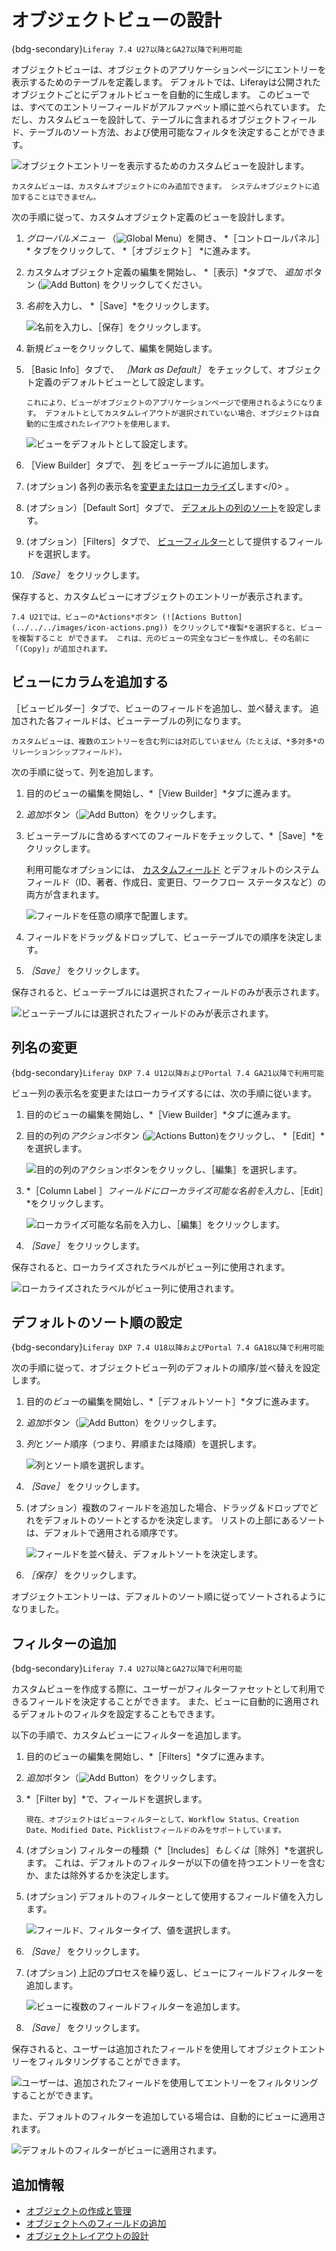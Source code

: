 # オブジェクトビューの設計

{bdg-secondary}`Liferay 7.4 U27以降とGA27以降で利用可能`

オブジェクトビューは、オブジェクトのアプリケーションページにエントリーを表示するためのテーブルを定義します。 デフォルトでは、Liferayは公開されたオブジェクトごとにデフォルトビューを自動的に生成します。 このビューでは、すべてのエントリーフィールドがアルファベット順に並べられています。 ただし、カスタムビューを設計して、テーブルに含まれるオブジェクトフィールド、テーブルのソート方法、および使用可能なフィルタを決定することができます。

![オブジェクトエントリーを表示するためのカスタムビューを設計します。](./designing-object-views/images/01.png)

```{note}
カスタムビューは、カスタムオブジェクトにのみ追加できます。 システムオブジェクトに追加することはできません。
```

次の手順に従って、カスタムオブジェクト定義のビューを設計します。

1. *グローバルメニュー* （![Global Menu](../../../images/icon-applications-menu.png)）を開き、 *［コントロールパネル］ * タブをクリックして、 *［オブジェクト］ *に進みます。

1. カスタムオブジェクト定義の編集を開始し、 *［表示］*タブで、 *追加* ボタン (![Add Button](../../../images/icon-add.png)) をクリックしてください。

1. *名前*を入力し、 *［Save］*をクリックします。

   ![名前を入力し、［保存］をクリックします。](./designing-object-views/images/02.png)

1. 新規*ビュー*をクリックして、編集を開始します。

1. ［Basic Info］タブで、 *［Mark as Default］* をチェックして、オブジェクト定義のデフォルトビューとして設定します。

   ```{note}
   これにより、ビューがオブジェクトのアプリケーションページで使用されるようになります。 デフォルトとしてカスタムレイアウトが選択されていない場合、オブジェクトは自動的に生成されたレイアウトを使用します。
   ```

   ![ビューをデフォルトとして設定します。](./designing-object-views/images/03.png)

1. ［View Builder］タブで、 [列](#adding-columns-to-a-view) をビューテーブルに追加します。

1. (オプション) 各列の表示名を[変更またはローカライズ](#renaming-columns)します</0> 。

1. (オプション）［Default Sort］タブで、 [デフォルトの列のソート](#setting-a-default-sorting)を設定します。

1. (オプション）［Filters］タブで、 [ビューフィルター](#adding-filters)として提供するフィールドを選択します。

1. *［Save］* をクリックします。

保存すると、カスタムビューにオブジェクトのエントリーが表示されます。

```{tip}
7.4 U21では、ビューの*Actions*ボタン (![Actions Button](../../../images/icon-actions.png)) をクリックして*複製*を選択すると、ビューを複製すること ができます。 これは、元のビューの完全なコピーを作成し、その名前に「(Copy)」が追加されます。 
```

## ビューにカラムを追加する

［ビュービルダー］タブで、ビューのフィールドを追加し、並べ替えます。 追加された各フィールドは、ビューテーブルの列になります。

```{note}
カスタムビューは、複数のエントリーを含む列には対応していません（たとえば、*多対多*のリレーションシップフィールド）。
```

次の手順に従って、列を追加します。

1. 目的のビューの編集を開始し、*［View Builder］*タブに進みます。

1. *追加*ボタン（![Add Button](../../../images/icon-add.png)）をクリックします。

1. ビューテーブルに含めるすべてのフィールドをチェックして、*［Save］*をクリックします。

   利用可能なオプションには、 [カスタムフィールド](./adding-fields-to-objects.md) とデフォルトのシステムフィールド（ID、著者、作成日、変更日、ワークフロー ステータスなど）の両方が含まれます。

   ![フィールドを任意の順序で配置します。](./designing-object-views/images/04.png)

1. フィールドをドラッグ＆ドロップして、ビューテーブルでの順序を決定します。

1. *［Save］* をクリックします。

保存されると、ビューテーブルには選択されたフィールドのみが表示されます。

![ビューテーブルには選択されたフィールドのみが表示されます。](./designing-object-views/images/05.png)

## 列名の変更

{bdg-secondary}`Liferay DXP 7.4 U12以降およびPortal 7.4 GA21以降で利用可能`

ビュー列の表示名を変更またはローカライズするには、次の手順に従います。

1. 目的のビューの編集を開始し、*［View Builder］*タブに進みます。

1. 目的の列の*アクション*ボタン (![Actions Button](../../../images/icon-actions.png))をクリックし、 *［Edit］*を選択します。

   ![目的の列のアクションボタンをクリックし、［編集］を選択します。](./designing-object-views/images/06.png)

1. *［Column Label ］*フィールドにローカライズ可能な名前を入力し、*［Edit］*をクリックします。

   ![ローカライズ可能な名前を入力し、［編集］をクリックします。](./designing-object-views/images/07.png)

1. *［Save］* をクリックします。

保存されると、ローカライズされたラベルがビュー列に使用されます。

![ローカライズされたラベルがビュー列に使用されます。](./designing-object-views/images/08.png)

## デフォルトのソート順の設定

{bdg-secondary}`Liferay DXP 7.4 U18以降およびPortal 7.4 GA18以降で利用可能`

次の手順に従って、オブジェクトビュー列のデフォルトの順序/並べ替えを設定します。

1. 目的の*ビュー*の編集を開始し、*［デフォルトソート］*タブに進みます。

1. *追加*ボタン（![Add Button](../../../images/icon-add.png)）をクリックします。

1. *列*と*ソート*順序（つまり、昇順または降順）を選択します。

   ![列とソート順を選択します。](./designing-object-views/images/09.png)

1. *［Save］* をクリックします。

1. (オプション）複数のフィールドを追加した場合、ドラッグ＆ドロップでどれをデフォルトのソートとするかを決定します。 リストの上部にあるソートは、デフォルトで適用される順序です。

   ![フィールドを並べ替え、デフォルトソートを決定します。](./designing-object-views/images/10.png)

1. *［保存］* をクリックします。

オブジェクトエントリーは、デフォルトのソート順に従ってソートされるようになりました。

## フィルターの追加

{bdg-secondary}`Liferay 7.4 U27以降とGA27以降で利用可能`

カスタムビューを作成する際に、ユーザーがフィルターファセットとして利用できるフィールドを決定することができます。 また、ビューに自動的に適用されるデフォルトのフィルタを設定することもできます。

以下の手順で、カスタムビューにフィルターを追加します。

1. 目的のビューの編集を開始し、*［Filters］*タブに進みます。

1. *追加*ボタン（![Add Button](../../../images/icon-add.png)）をクリックします。

1. *［Filter by］*で、フィールドを選択します。

   ```{note}
   現在、オブジェクトはビューフィルターとして、Workflow Status、Creation Date、Modified Date、Picklistフィールドのみをサポートしています。
   ```

1. (オプション) フィルターの種類（*［Includes］*もしくは*［除外］*を選択します。 これは、デフォルトのフィルターが以下の値を持つエントリーを含むか、または除外するかを決定します。

1. (オプション) デフォルトのフィルターとして使用するフィールド値を入力します。

   ![フィールド、フィルタータイプ、値を選択します。](./designing-object-views/images/11.png)

1. *［Save］* をクリックします。

1. (オプション) 上記のプロセスを繰り返し、ビューにフィールドフィルターを追加します。

   ![ビューに複数のフィールドフィルターを追加します。](./designing-object-views/images/12.png)

1. *［Save］* をクリックします。

保存されると、ユーザーは追加されたフィールドを使用してオブジェクトエントリーをフィルタリングすることができます。

![ユーザーは、追加されたフィールドを使用してエントリーをフィルタリングすることができます。](./designing-object-views/images/13.png)

また、デフォルトのフィルターを追加している場合は、自動的にビューに適用されます。

![デフォルトのフィルターがビューに適用されます。](./designing-object-views/images/14.png)

## 追加情報

* [オブジェクトの作成と管理](../creating-and-managing-objects.md)
* [オブジェクトへのフィールドの追加](./adding-fields-to-objects.md)
* [オブジェクトレイアウトの設計](./designing-object-layouts.md)
